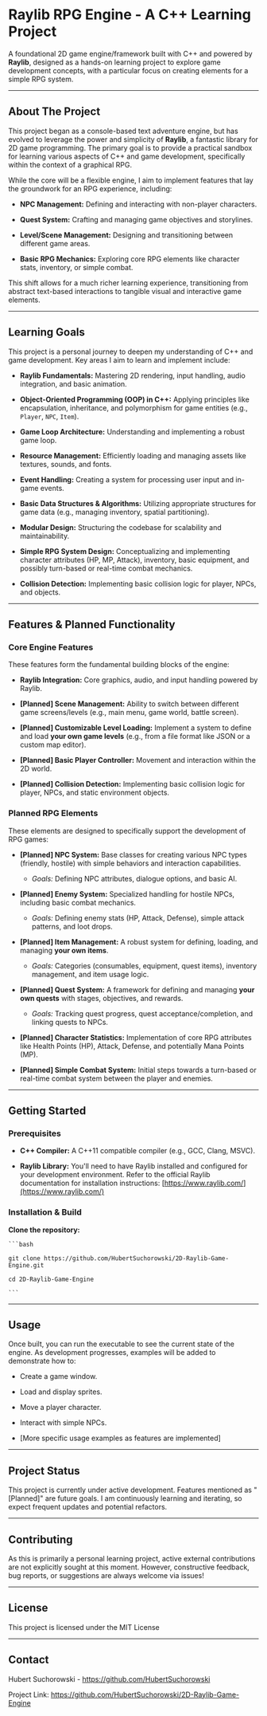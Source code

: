 # Raylib RPG Engine - A C++ Learning Project


A foundational 2D game engine/framework built with C++ and powered by **Raylib**, designed as a hands-on learning project to explore game development concepts, with a particular focus on creating elements for a simple RPG system.


---


## About The Project


This project began as a console-based text adventure engine, but has evolved to leverage the power and simplicity of **Raylib**, a fantastic library for 2D game programming. The primary goal is to provide a practical sandbox for learning various aspects of C++ and game development, specifically within the context of a graphical RPG.


While the core will be a flexible engine, I aim to implement features that lay the groundwork for an RPG experience, including:


* **NPC Management:** Defining and interacting with non-player characters.

* **Quest System:** Crafting and managing game objectives and storylines.

* **Level/Scene Management:** Designing and transitioning between different game areas.

* **Basic RPG Mechanics:** Exploring core RPG elements like character stats, inventory, or simple combat.


This shift allows for a much richer learning experience, transitioning from abstract text-based interactions to tangible visual and interactive game elements.


---


## Learning Goals


This project is a personal journey to deepen my understanding of C++ and game development. Key areas I aim to learn and implement include:


* **Raylib Fundamentals:** Mastering 2D rendering, input handling, audio integration, and basic animation.

* **Object-Oriented Programming (OOP) in C++:** Applying principles like encapsulation, inheritance, and polymorphism for game entities (e.g., `Player`, `NPC`, `Item`).

* **Game Loop Architecture:** Understanding and implementing a robust game loop.

* **Resource Management:** Efficiently loading and managing assets like textures, sounds, and fonts.

* **Event Handling:** Creating a system for processing user input and in-game events.

* **Basic Data Structures & Algorithms:** Utilizing appropriate structures for game data (e.g., managing inventory, spatial partitioning).

* **Modular Design:** Structuring the codebase for scalability and maintainability.

* **Simple RPG System Design:** Conceptualizing and implementing character attributes (HP, MP, Attack), inventory, basic equipment, and possibly turn-based or real-time combat mechanics.

* **Collision Detection:** Implementing basic collision logic for player, NPCs, and objects.


---


## Features & Planned Functionality


### Core Engine Features


These features form the fundamental building blocks of the engine:


* **Raylib Integration:** Core graphics, audio, and input handling powered by Raylib.

* **[Planned] Scene Management:** Ability to switch between different game screens/levels (e.g., main menu, game world, battle screen).

* **[Planned] Customizable Level Loading:** Implement a system to define and load **your own game levels** (e.g., from a file format like JSON or a custom map editor).

* **[Planned] Basic Player Controller:** Movement and interaction within the 2D world.

* **[Planned] Collision Detection:** Implementing basic collision logic for player, NPCs, and static environment objects.


### Planned RPG Elements


These elements are designed to specifically support the development of RPG games:


* **[Planned] NPC System:** Base classes for creating various NPC types (friendly, hostile) with simple behaviors and interaction capabilities.

    * *Goals:* Defining NPC attributes, dialogue options, and basic AI.

* **[Planned] Enemy System:** Specialized handling for hostile NPCs, including basic combat mechanics.

    * *Goals:* Defining enemy stats (HP, Attack, Defense), simple attack patterns, and loot drops.

* **[Planned] Item Management:** A robust system for defining, loading, and managing **your own items**.

    * *Goals:* Categories (consumables, equipment, quest items), inventory management, and item usage logic.

* **[Planned] Quest System:** A framework for defining and managing **your own quests** with stages, objectives, and rewards.

    * *Goals:* Tracking quest progress, quest acceptance/completion, and linking quests to NPCs.

* **[Planned] Character Statistics:** Implementation of core RPG attributes like Health Points (HP), Attack, Defense, and potentially Mana Points (MP).

* **[Planned] Simple Combat System:** Initial steps towards a turn-based or real-time combat system between the player and enemies.


---


## Getting Started


### Prerequisites


* **C++ Compiler:** A C++11 compatible compiler (e.g., GCC, Clang, MSVC).

* **Raylib Library:** You'll need to have Raylib installed and configured for your development environment. Refer to the official Raylib documentation for installation instructions: [https://www.raylib.com/](https://www.raylib.com/)



### Installation & Build


  **Clone the repository:**

    ```bash

    git clone https://github.com/HubertSuchorowski/2D-Raylib-Game-Engine.git

    cd 2D-Raylib-Game-Engine

    ```


---


## Usage


Once built, you can run the executable to see the current state of the engine. As development progresses, examples will be added to demonstrate how to:


* Create a game window.

* Load and display sprites.

* Move a player character.

* Interact with simple NPCs.

* [More specific usage examples as features are implemented]


---


## Project Status


This project is currently under active development. Features mentioned as "[Planned]" are future goals. I am continuously learning and iterating, so expect frequent updates and potential refactors.


---


## Contributing


As this is primarily a personal learning project, active external contributions are not explicitly sought at this moment. However, constructive feedback, bug reports, or suggestions are always welcome via issues!


---


## License


This project is licensed under the MIT License


---


## Contact


Hubert Suchorowski - https://github.com/HubertSuchorowski


Project Link: https://github.com/HubertSuchorowski/2D-Raylib-Game-Engine 

